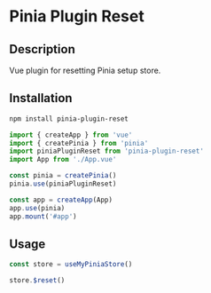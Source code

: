 # Pinia Plugin Reset

## Description

Vue plugin for resetting Pinia setup store.

## Installation

```bash
npm install pinia-plugin-reset
```

```js
import { createApp } from 'vue'
import { createPinia } from 'pinia'
import piniaPluginReset from 'pinia-plugin-reset'
import App from './App.vue'

const pinia = createPinia()
pinia.use(piniaPluginReset)

const app = createApp(App)
app.use(pinia)
app.mount('#app')
```

## Usage

```js
const store = useMyPiniaStore()

store.$reset()
```
